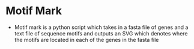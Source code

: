 # Motif Mark

* Motif mark is a python script which takes in a fasta file of genes and a text file of sequence motifs and outputs an SVG which denotes where the motifs are located in each of the genes in the fasta file
